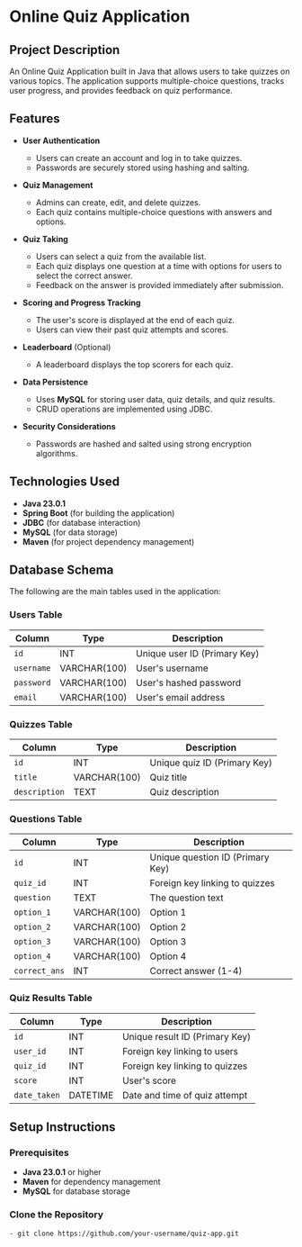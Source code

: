 # Online Quiz Application

## Project Description

An Online Quiz Application built in Java that allows users to take quizzes on various topics. The application supports multiple-choice questions, tracks user progress, and provides feedback on quiz performance.

## Features

- **User Authentication**
  - Users can create an account and log in to take quizzes.
  - Passwords are securely stored using hashing and salting.

- **Quiz Management**
  - Admins can create, edit, and delete quizzes.
  - Each quiz contains multiple-choice questions with answers and options.

- **Quiz Taking**
  - Users can select a quiz from the available list.
  - Each quiz displays one question at a time with options for users to select the correct answer.
  - Feedback on the answer is provided immediately after submission.

- **Scoring and Progress Tracking**
  - The user's score is displayed at the end of each quiz.
  - Users can view their past quiz attempts and scores.

- **Leaderboard** (Optional)
  - A leaderboard displays the top scorers for each quiz.

- **Data Persistence**
  - Uses **MySQL** for storing user data, quiz details, and quiz results.
  - CRUD operations are implemented using JDBC.

- **Security Considerations**
  - Passwords are hashed and salted using strong encryption algorithms.

## Technologies Used

- **Java 23.0.1**
- **Spring Boot** (for building the application)
- **JDBC** (for database interaction)
- **MySQL** (for data storage)
- **Maven** (for project dependency management)

## Database Schema

The following are the main tables used in the application:

### Users Table

| Column        | Type          | Description                    |
|---------------|---------------|--------------------------------|
| `id`          | INT           | Unique user ID (Primary Key)   |
| `username`    | VARCHAR(100)   | User's username                |
| `password`    | VARCHAR(100)   | User's hashed password         |
| `email`       | VARCHAR(100)   | User's email address           |

### Quizzes Table

| Column        | Type          | Description                    |
|---------------|---------------|--------------------------------|
| `id`          | INT           | Unique quiz ID (Primary Key)   |
| `title`       | VARCHAR(100)   | Quiz title                     |
| `description` | TEXT          | Quiz description               |

### Questions Table

| Column        | Type          | Description                    |
|---------------|---------------|--------------------------------|
| `id`          | INT           | Unique question ID (Primary Key)|
| `quiz_id`     | INT           | Foreign key linking to quizzes |
| `question`    | TEXT          | The question text              |
| `option_1`    | VARCHAR(100)   | Option 1                        |
| `option_2`    | VARCHAR(100)   | Option 2                        |
| `option_3`    | VARCHAR(100)   | Option 3                        |
| `option_4`    | VARCHAR(100)   | Option 4                        |
| `correct_ans` | INT           | Correct answer (1-4)           |

### Quiz Results Table

| Column        | Type          | Description                    |
|---------------|---------------|--------------------------------|
| `id`          | INT           | Unique result ID (Primary Key) |
| `user_id`     | INT           | Foreign key linking to users   |
| `quiz_id`     | INT           | Foreign key linking to quizzes |
| `score`       | INT           | User's score                   |
| `date_taken`  | DATETIME      | Date and time of quiz attempt  |

## Setup Instructions

### Prerequisites

- **Java 23.0.1** or higher
- **Maven** for dependency management
- **MySQL** for database storage

### Clone the Repository

```bash
- git clone https://github.com/your-username/quiz-app.git

